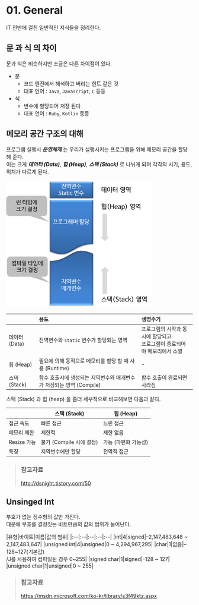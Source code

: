 # 01. General

IT 전반에 걸친 일반적인 지식들을 정리한다.

## 문 과 식 의 차이

문과 식은 비슷하지만 조금은 다른 차이점이 있다.

* 문
  * 코드 엔진에서 해석하고 버리는 힌트 같은 것
  * 대표 언어 : `Java`, `Javascript`, `C` 등등
* 식
  * 변수에 할당되어 저장 된다
  * 대표 언어 : `Ruby`, `Kotlin` 등등

## 메모리 공간 구조의 대해

프로그램 실행시 _**운영체제**_ 는 우리가 실행시키는 프로그램을 위해 메모리 공간을 할당 해 준다.  
이는 크게 _**데이터 (Data)**_, _**힙 (Heap)**_, _**스택 (Stack)**_ 로 나뉘게 되며 각각의 시기, 용도, 위치가 다르게 된다.

![메모리공간](/img/A017.png)

||용도|생명주기|
|:--|:--|:--|
|데이터 (Data)|전역변수와 `static` 변수가 할당되는 영역|프로그램의 시작과 동시에 할당되고<br>프로그램이 종료되어야 메모리에서 소멸|
|힙 (Heap)|필요에 의해 동적으로 메모리를 할당 할 때 사용 (Runtime)|-|
|스택 (Stack)|함수 호출시에 생성되는 지역변수와 매개변수가 저장되는 영역 (Compile)|함수 호출이 완료되면 사라짐|

스택 (Stack) 과 힙 (heap) 을 좀더 세부적으로 비교해보면 다음과 같다.

||스택 (Stack)|힙 (Heap)|
|--|--|--|
|접근 속도|빠른 접근|느린 접근|
|메모리 제한|제한적|제한 없음|
|Resize 가능|불가 (Compile 시에 결정)|가능 (파편화 가능성)|
|특징|지역변수에만 할당|전역적 접근|

> ### 참고자료
> <http://dsnight.tistory.com/50>

## Unsinged Int

부호가 없는 정수형의 값만 가진다.  
때문에 부호를 결정짓는 비트만큼의 값의 범위가 늘어난다.

|유형|바이트|이름|값의 범위|
|:--|:--|:--|:--|:--|
|int|4|signed|–2,147,483,648 ~ 2,147,483,647|
|unsigned int|4|unsigned|0 ~ 4,294,967,295|
|char|1|없음|–128~127(기본값)<br>/J를 사용하여 컴파일된 경우 0~255|
|signed char|1|signed|-128 ~ 127|
|unsigned char|1|unsigned|0 ~ 255|

> ### 참고자료
> <https://msdn.microsoft.com/ko-kr/library/s3f49ktz.aspx>